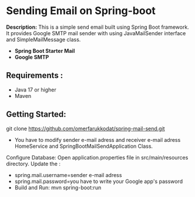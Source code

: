 # Sending Email on Spring-boot

**Description:** This is a simple send email built using Spring Boot framework. It provides Google SMTP mail sender with using JavaMailSender interface and SimpleMailMessage class.
- **Spring Boot Starter Mail**
- **Google SMTP**

## Requirements :
- Java 17 or higher
- Maven

## Getting Started:
git clone https://github.com/omerfarukkodat/spring-mail-send.git

- You have to modify sender e-mail adress and receiver e-mail adress HomeService and SpringBootMailSendApplication Class.


Configure Database:
Open application.properties file in src/main/resources directory.
Update the :
- spring.mail.username=sender e-mail adress
- spring.mail.password=you have to write your Google app's password
- Build and Run:
mvn spring-boot:run

